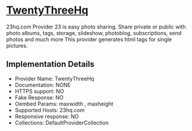 # [TwentyThreeHq](http://www.23hq.com)

23hq.com Provider
23 is easy photo sharing. Share private or public with
photo albums, tags, storage, slideshow, photoblog, subscriptions, send
photos and much more This provider generates html tags for single pictures.

## Implementation Details

- Provider
Name: TwentyThreeHq
- Documentation: NONE
- HTTPS support: NO
- Fake Response: NO
- Oembed Params: maxwidth , maxheight
- Supported Hosts: 23hq.com
- Responsive response: NO
- Collections: DefaultProviderCollection


